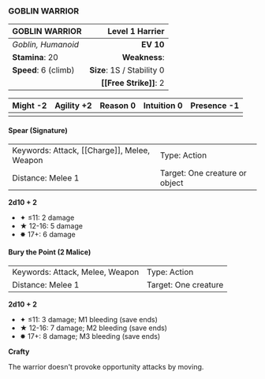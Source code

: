 ### GOBLIN WARRIOR

| GOBLIN WARRIOR       |        **Level 1 Harrier** |
| :------------------- | -------------------------: |
| *Goblin, Humanoid*   |                  **EV 10** |
| **Stamina**: 20      |              **Weakness**: |
| **Speed**: 6 (climb) | **Size**: 1S / Stability 0 |
|                      |     **[[Free Strike]]**: 2 |

| **Might** -2 | **Agility** +2 | **Reason** 0 | **Intuition** 0 | **Presence** -1 |
| ------------ | -------------- | ------------ | --------------- | --------------- |
|              |                |              |                 |                 |

#### Spear (Signature)

|                                             |                                |
| :------------------------------------------ | :----------------------------- |
| Keywords: Attack, [[Charge]], Melee, Weapon | Type: Action                   |
| Distance: Melee 1                           | Target: One creature or object |

**2d10 + 2**

- ✦ ≤11: 2 damage
- ★ 12-16: 5 damage
- ✸ 17+: 6 damage

#### Bury the Point (2 Malice)

|                                 |                      |
| :------------------------------ | :------------------- |
| Keywords: Attack, Melee, Weapon | Type: Action         |
| Distance: Melee 1               | Target: One creature |

**2d10 + 2**

- ✦ ≤11: 3 damage; M1 bleeding (save ends)
- ★ 12-16: 7 damage; M2 bleeding (save ends)
- ✸ 17+: 8 damage; M3 bleeding (save ends)

**Crafty**

The warrior doesn't provoke opportunity attacks by moving.

